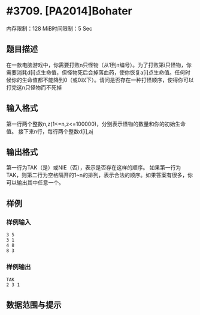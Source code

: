 # #3709. [PA2014]Bohater

内存限制：128 MiB时间限制：5 Sec

## 题目描述

在一款电脑游戏中，你需要打败n只怪物（从1到n编号）。为了打败第i只怪物，你需要消耗d[i]点生命值，但怪物死后会掉落血药，使你恢复a[i]点生命值。任何时候你的生命值都不能降到0（或0以下）。请问是否存在一种打怪顺序，使得你可以打完这n只怪物而不死掉

## 输入格式

第一行两个整数n,z(1<=n,z<=100000)，分别表示怪物的数量和你的初始生命值。
接下来n行，每行两个整数d[i],a[i](0<=d[i],a[i]<=100000)

## 输出格式

第一行为TAK（是）或NIE（否），表示是否存在这样的顺序。
如果第一行为TAK，则第二行为空格隔开的1~n的排列，表示合法的顺序。如果答案有很多，你可以输出其中任意一个。

## 样例

### 样例输入

    
    3 5
    3 1
    4 8
    8 3
    

### 样例输出

    
    TAK
    2 3 1 
    

## 数据范围与提示
